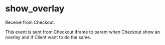 # show_overlay

<include from="Snippets-CheckoutAPI.md" element-id="snippet-header" />

Receive from Checkout.

This event is sent from Checkout iframe to parent when Checkout show an overlay and if Client want to do the same.